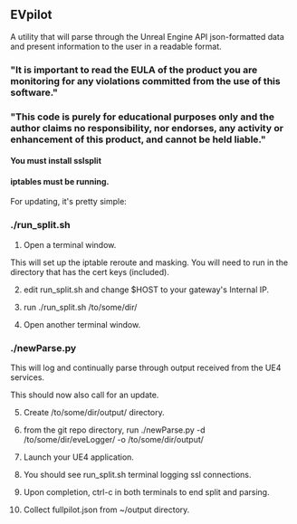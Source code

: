 ## EVpilot

A utility that will parse through the Unreal Engine API json-formatted data and present information to the user in a readable format.

### "It is important to read the EULA of the product you are monitoring for any violations committed from the use of this software."

### "This code is purely for educational purposes only and the author claims no responsibility, nor endorses, any activity or enhancement of this product, and cannot be held liable."

#### You must install sslsplit

#### iptables must be running.

For updating, it's pretty simple:

### ./run_split.sh 
1) Open a terminal window.

This will set up the iptable reroute and masking. You will need to run in the directory that has the cert keys (included).

2) edit run_split.sh and change $HOST to your gateway's Internal IP.

3) run ./run_split.sh /to/some/dir/

4) Open another terminal window.

### ./newParse.py

This will log and continually parse through output received from the UE4 services.

This should now also call for an update.

5) Create /to/some/dir/output/ directory.

6) from the git repo directory, run ./newParse.py -d /to/some/dir/eveLogger/ -o /to/some/dir/output/

7) Launch your UE4 application.

8) You should see run_split.sh terminal logging ssl connections.

9) Upon completion, ctrl-c in both terminals to end split and parsing.

10) Collect fullpilot.json from ~/output directory.

